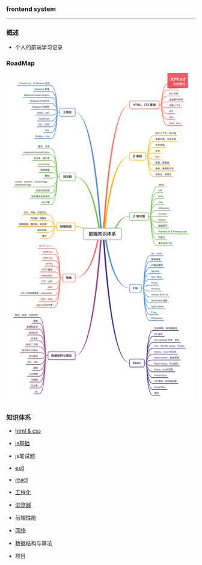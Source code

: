 ### frontend system

---

### 概述

- 个人的前端学习记录

### RoadMap

![image](https://raw.githubusercontent.com/coderzelin/frontend-stystem/master/assets/%E5%89%8D%E7%AB%AF%E7%9F%A5%E8%AF%86%E4%BD%93%E7%B3%BB.png)

### 知识体系

- [html & css](https://github.com/coderzelin/frontend-stystem/blob/master/html%20%26%20css.md)

- [js基础](https://github.com/coderzelin/frontend-stystem/blob/master/js%20%E5%9F%BA%E7%A1%80.md)

- js笔试题

- [es6](https://github.com/coderzelin/frontend-stystem/blob/master/es6.md)

- [react](https://github.com/coderzelin/frontend-stystem/blob/master/react.md)

- [工程化](https://github.com/fezzl/frontend-stystem/blob/master/%E5%89%8D%E7%AB%AF%E5%B7%A5%E7%A8%8B%E5%8C%96.md)

- [浏览器](https://github.com/fezzl/frontend-stystem/blob/master/%E6%B5%8F%E8%A7%88%E5%99%A8.md)

- 前端性能

- [网络](https://github.com/fezzl/frontend-stystem/blob/master/%E7%BD%91%E7%BB%9C.md)

- 数据结构与算法

- 项目

  
